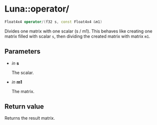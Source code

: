 # Luna::operator/

```c++
Float4x4 operator/(f32 s, const Float4x4 &m1)
```

Divides one matrix with one scalar (s / m1). This behaves like creating one matrix filled with scalar `s`, then dividing the created matrix with matrix `m1`. 



## Parameters
* *in* **s**

    The scalar. 

* *in* **m1**

    The matrix. 

## Return value
Returns the result matrix. 

